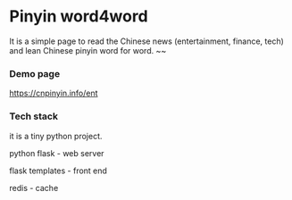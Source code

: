 # Pinyin word4word
It is a simple page to read the Chinese news (entertainment, finance, tech) and lean Chinese pinyin word for word. ~~

### Demo page

https://cnpinyin.info/ent

### Tech stack

it is a tiny python project.

python flask - web server

flask templates - front end

redis - cache

